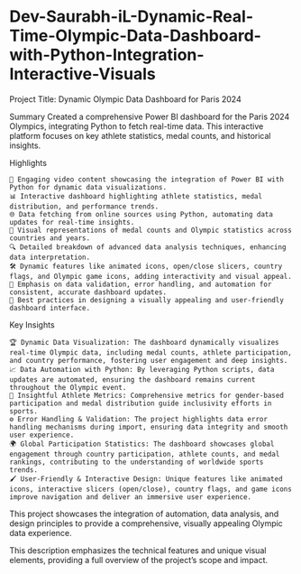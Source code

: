 # Dev-Saurabh-iL-Dynamic-Real-Time-Olympic-Data-Dashboard-with-Python-Integration-Interactive-Visuals
Project Title: Dynamic Olympic Data Dashboard for Paris 2024

Summary
Created a comprehensive Power BI dashboard for the Paris 2024 Olympics, integrating Python to fetch real-time data. This interactive platform focuses on key athlete statistics, medal counts, and historical insights.

Highlights

    🎥 Engaging video content showcasing the integration of Power BI with Python for dynamic data visualizations.
    📊 Interactive dashboard highlighting athlete statistics, medal distribution, and performance trends.
    🌐 Data fetching from online sources using Python, automating data updates for real-time insights.
    🏅 Visual representations of medal counts and Olympic statistics across countries and years.
    🔍 Detailed breakdown of advanced data analysis techniques, enhancing data interpretation.
    🛠️ Dynamic features like animated icons, open/close slicers, country flags, and Olympic game icons, adding interactivity and visual appeal.
    🔄 Emphasis on data validation, error handling, and automation for consistent, accurate dashboard updates.
    🎨 Best practices in designing a visually appealing and user-friendly dashboard interface.

Key Insights

    🏆 Dynamic Data Visualization: The dashboard dynamically visualizes real-time Olympic data, including medal counts, athlete participation, and country performance, fostering user engagement and deep insights.
    📈 Data Automation with Python: By leveraging Python scripts, data updates are automated, ensuring the dashboard remains current throughout the Olympic event.
    🎯 Insightful Athlete Metrics: Comprehensive metrics for gender-based participation and medal distribution guide inclusivity efforts in sports.
    ⚙️ Error Handling & Validation: The project highlights data error handling mechanisms during import, ensuring data integrity and smooth user experience.
    🌍 Global Participation Statistics: The dashboard showcases global engagement through country participation, athlete counts, and medal rankings, contributing to the understanding of worldwide sports trends.
    🖌️ User-Friendly & Interactive Design: Unique features like animated icons, interactive slicers (open/close), country flags, and game icons improve navigation and deliver an immersive user experience.

This project showcases the integration of automation, data analysis, and design principles to provide a comprehensive, visually appealing Olympic data experience.

This description emphasizes the technical features and unique visual elements, providing a full overview of the project’s scope and impact.
